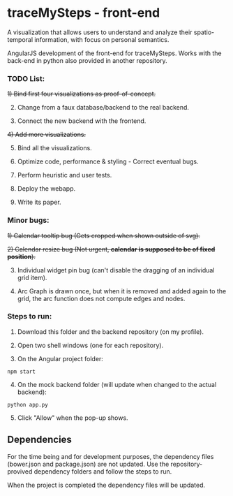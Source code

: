 # traceMySteps - front-end

A visualization that allows users to understand and analyze their spatio-temporal information, with focus on personal semantics.

AngularJS development of the front-end for traceMySteps. Works with the back-end in python also provided in another repository.

### TODO List: 

<s>1) Bind first four visualizations as proof-of-concept.</s>

2) Change from a faux database/backend to the real backend.

3) Connect the new backend with the frontend.

<s>4) Add more visualizations.</s>

5) Bind all the visualizations.

6) Optimize code, performance & styling - Correct eventual bugs.

7) Perform heuristic and user tests.

8) Deploy the webapp.

9) Write its paper.

### Minor bugs: 

<s>1) Calendar tooltip bug (Gets cropped when shown outside of svg).</s>

<s>2) Calendar resize bug (Not urgent, **calendar is supposed to be of fixed position**).</s>

3) Individual widget pin bug (can't disable the dragging of an individual grid item).

4) Arc Graph is drawn once, but when it is removed and added again to the grid, the arc function
    does not compute edges and nodes.

### Steps to run:

1) Download this folder and the backend repository (on my profile).
2) Open two shell windows (one for each repository).

3) On the Angular project folder:
```
npm start
```

4) On the mock backend folder (will update when changed to the actual backend):
```
python app.py
```
5) Click "Allow" when the pop-up shows.

## Dependencies

For the time being and for development purposes, the dependency files (bower.json and package.json) are not updated. Use the repository-provived dependency folders and follow the steps to run.

When the project is completed the dependency files will be updated.
